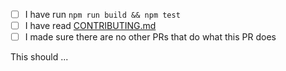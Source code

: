 <!--
Please fill out the template, but an "x" in the boxes you have done
-->
- [ ] I have run `npm run build && npm test`
- [ ] I have read [CONTRIBUTING.md](https://github.com/BedrockCoder/convert-to-string/blob/master/CONTRIBUTING.md)
- [ ] I made sure there are no other PRs that do what this PR does

<!-- 
Please describe what your PR does, and include all issues it should fix
-->
This should ...
